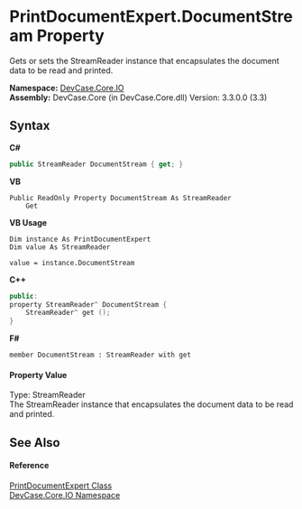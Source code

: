 # PrintDocumentExpert.DocumentStream Property 
 

Gets or sets the StreamReader instance that encapsulates the document data to be read and printed.

**Namespace:**&nbsp;<a href="N_DevCase_Core_IO">DevCase.Core.IO</a><br />**Assembly:**&nbsp;DevCase.Core (in DevCase.Core.dll) Version: 3.3.0.0 (3.3)

## Syntax

**C#**<br />
``` C#
public StreamReader DocumentStream { get; }
```

**VB**<br />
``` VB
Public ReadOnly Property DocumentStream As StreamReader
	Get
```

**VB Usage**<br />
``` VB Usage
Dim instance As PrintDocumentExpert
Dim value As StreamReader

value = instance.DocumentStream

```

**C++**<br />
``` C++
public:
property StreamReader^ DocumentStream {
	StreamReader^ get ();
}
```

**F#**<br />
``` F#
member DocumentStream : StreamReader with get

```


#### Property Value
Type: StreamReader<br />The StreamReader instance that encapsulates the document data to be read and printed.

## See Also


#### Reference
<a href="T_DevCase_Core_IO_PrintDocumentExpert">PrintDocumentExpert Class</a><br /><a href="N_DevCase_Core_IO">DevCase.Core.IO Namespace</a><br />
